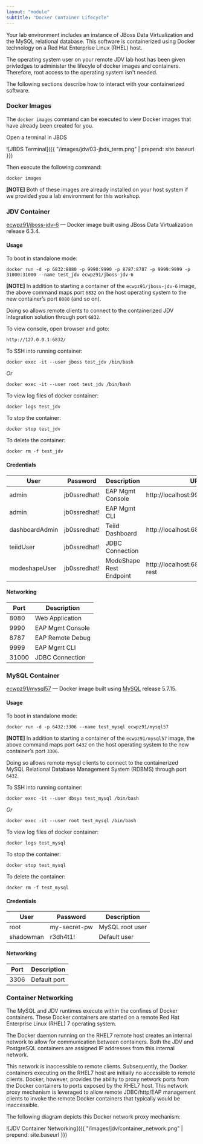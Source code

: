 ```yaml
---
layout: "module"
subtitle: "Docker Container Lifecycle"
---
```


Your lab environment includes an instance of JBoss Data Virtualization and the MySQL relational database. This software is containerized using Docker technology on a Red Hat Enterprise Linux (RHEL) host.

The operating system user on your remote JDV lab host has been given privledges to administer the lifecyle of docker images and containers. Therefore, root access to the operating system isn't needed.

The following sections describe how to interact with your containerized software.

### Docker Images

The `docker images` command can be executed to view Docker images that have already been created for you.

Open a terminal in JBDS

![JBDS Terminal]({{ "/images/jdv/03-jbds_term.png" | prepend: site.baseurl }})

Then execute the following command:

```
docker images
```

**[NOTE]** Both of these images are already installed on your host system if we provided you a lab environment for this workshop.

### JDV Container

[ecwpz91/jboss-jdv-6](http://bit.ly/2crwLqk) — Docker image built using JBoss Data Virtualization release 6.3.4.

#### Usage

To boot in standalone mode:

```
docker run -d -p 6832:8080 -p 9990:9990 -p 8787:8787 -p 9999:9999 -p 31000:31000 --name test_jdv ecwpz91/jboss-jdv-6
```

**[NOTE]** In addition to starting a container of the `ecwpz91/jboss-jdv-6` image, the above command maps port `6832` on the host operating system to the new container’s port `8080` (and so on).

Doing so allows remote clients to connect to the containerized JDV integration solution through port `6832`.

To view console, open browser and goto:

```
http://127.0.0.1:6832/
```

To SSH into running container:

```
docker exec -it --user jboss test_jdv /bin/bash
```

*Or*

```
docker exec -it --user root test_jdv /bin/bash
```

To view log files of docker container:

```
docker logs test_jdv
```

To stop the container:

```
docker stop test_jdv
```

To delete the container:

```
docker rm -f test_jdv
```

#### Credentials

| User | Password | Description | URL |
| ------ | ------------ | ----------- | ---- |
| admin | jb0ssredhat! | EAP Mgmt Console | http://localhost:9990/console |
| admin | jb0ssredhat! | EAP Mgmt CLI | |
| dashboardAdmin | jb0ssredhat! | Teiid Dashboard | http://localhost:6832/dashboard |
| teiidUser | jb0ssredhat! | JDBC Connection | |
| modeshapeUser | jb0ssredhat! | ModeShape Rest Endpoint | http://localhost:6832/modeshape-rest |

#### Networking

| Port | Description |
| ----- | -------------- |
| 8080 | Web Application |
| 9990 | EAP Mgmt Console |
| 8787 |  EAP Remote Debug |
| 9999 | EAP Mgmt CLI |
| 31000 | JDBC Connection |

### MySQL Container

[ecwpz91/mysql57](http://bit.ly/2dx97EU) — Docker image built using [MySQL](http://bit.ly/2cz3TZf) release 5.7.15.

#### Usage

To boot in standalone mode:

```
docker run -d -p 6432:3306 --name test_mysql ecwpz91/mysql57
```

**[NOTE]** In addition to starting a container of the `ecwpz91/mysql57` image, the above command maps port `6432` on the host operating system to the new container’s port `3306`.

Doing so allows remote mysql clients to connect to the containerized MySQL Relational Database Management System (RDBMS) through port `6432`.


To SSH into running container:

```
docker exec -it --user dbsys test_mysql /bin/bash
```

*Or*

```
docker exec -it --user root test_mysql /bin/bash
```

To view log files of docker container:

```
docker logs test_mysql
```

To stop the container:

```
docker stop test_mysql
```

To delete the container:

```
docker rm -f test_mysql
```

#### Credentials

| User | Password | Description |
| ------ | ------------ | ----------- |
| root  | my-secret-pw | MySQL root user |
| shadowman | r3dh4t1! | Default user |

#### Networking

| Port | Description |
| ----- | -------------- |
| 3306 | Default port |

### Container Networking

The MySQL and JDV runtimes execute within the confines of Docker containers. These Docker containers are started on a remote Red Hat Enterprise Linux (RHEL) 7 operating system.

The Docker daemon running on the RHEL7 remote host creates an internal network to allow for communication between containers. Both the JDV and PostgreSQL containers are assigned IP addresses from this internal network.

This network is inaccessible to remote clients. Subsequently, the Docker containers executing on the RHEL7 host are initially no accessible to remote clients. Docker, however, provides the ability to proxy network ports from the Docker containers to ports exposed by the RHEL7 host. This network proxy mechanism is leveraged to allow remote JDBC/http/EAP management clients to invoke the remote Docker containers that typically would be inaccessible.

The following diagram depicts this Docker network proxy mechanism:

![JDV Container Networking]({{ "/images/jdv/container_network.png" | prepend: site.baseurl }})

